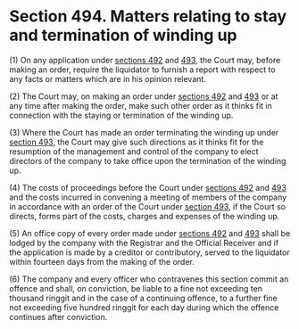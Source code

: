 # Section 494. Matters relating to stay and termination of winding up

\(1\) On any application under [sections 492](section-492.-power-of-court-to-stay-winding-up.md) and [493](section-493.-power-of-court-to-terminate-winding-up.md), the Court may, before making an order, require the liquidator to furnish a report with respect to any facts or matters which are in his opinion relevant.

\(2\) The Court may, on making an order under [sections 492](section-492.-power-of-court-to-stay-winding-up.md) and [493](section-493.-power-of-court-to-terminate-winding-up.md) or at any time after making the order, make such other order as it thinks fit in connection with the staying or termination of the winding up.

\(3\) Where the Court has made an order terminating the winding up under [section 493](section-493.-power-of-court-to-terminate-winding-up.md), the Court may give such directions as it thinks fit for the resumption of the management and control of the company to elect directors of the company to take office upon the termination of the winding up.

\(4\) The costs of proceedings before the Court under [sections 492](section-492.-power-of-court-to-stay-winding-up.md) and [493](section-493.-power-of-court-to-terminate-winding-up.md) and the costs incurred in convening a meeting of members of the company in accordance with an order of the Court under [section 493](section-493.-power-of-court-to-terminate-winding-up.md), if the Court so directs, forms part of the costs, charges and expenses of the winding up.

\(5\) An office copy of every order made under [sections 492](section-492.-power-of-court-to-stay-winding-up.md) and [493](section-493.-power-of-court-to-terminate-winding-up.md) shall be lodged by the company with the Registrar and the Official Receiver and if the application is made by a creditor or contributory, served to the liquidator within fourteen days from the making of the order.

\(6\) The company and every officer who contravenes this section commit an offence and shall, on conviction, be liable to a fine not exceeding ten thousand ringgit and in the case of a continuing offence, to a further fine not exceeding five hundred ringgit for each day during which the offence continues after conviction.


